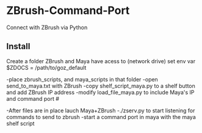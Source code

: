 ZBrush-Command-Port
===================

Connect with ZBrush via Python


Install
-------------------

Create a folder ZBrush and Maya have acess to (network drive)
set env var $ZDOCS = /path/to/goz_default

-place zbrush_scripts, and maya_scripts in that folder
-open send_to_maya.txt with ZBrush
-copy shelf_script_maya.py to a shelf button and add ZBrush IP address
-modify load_file_maya.py to include Maya's IP and command port #

-After files are in place lauch Maya+ZBrush
-./zserv.py to start listening for commands to send to zbrush
-start a command port in maya with the maya shelf script
